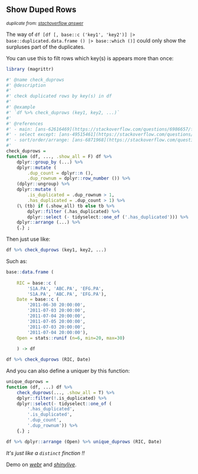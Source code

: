 
## Show Duped Rows

<sup>*duplicate from: [stachoverflow answer](https://stackoverflow.com/questions/6986657/find-duplicated-rows-based-on-2-columns-in-data-frame-in-r/78303407#78303407)*</sup>

The way of `df [df [, base::c ('key1', 'key2')] |> base::duplicated.data.frame () |> base::which ()]` could only show the surpluses part of the duplicates.

You can use this to filt rows which key(s) is appears more than once: 

~~~ r
library (magrittr)

#' @name check_duprows
#' @description 
#' 
#' check duplicated rows by key(s) in df
#' 
#' @example 
#' `df %>% check_duprows (key1, key2, ...)`
#' 
#' @references 
#' - main: [ans-62616469](https://stackoverflow.com/questions/6986657/find-duplicated-rows-based-on-2-columns-in-data-frame-in-r/62616469#62616469)
#' - select except: [ans-49515461](https://stackoverflow.com/questions/49515311/dplyr-select-all-variables-except-for-those-contained-in-vector/49515461#49515461)
#' - sort/order/arrange: [ans-6871968](https://stackoverflow.com/questions/1296646/sort-order-data-frame-rows-by-multiple-columns/6871968#6871968)
#' 
check_duprows = 
function (df, ..., .show_all = F) df %>% 
	dplyr::group_by (...) %>% 
	dplyr::mutate (
		.dup_count = dplyr::n (), 
		.dup_rownum = dplyr::row_number ()) %>% 
	(dplyr::ungroup) %>% 
	dplyr::mutate (
		.is_duplicated = .dup_rownum > 1, 
		.has_duplicated = .dup_count > 1) %>% 
	(\ (tb) if (.show_all) tb else tb %>% 
		dplyr::filter (.has_duplicated) %>% 
		dplyr::select (- tidyselect::one_of ('.has_duplicated'))) %>% 
	dplyr::arrange (...) %>% 
	{.} ;
~~~

Then just use like: 

~~~ r
df %>% check_duprows (key1, key2, ...)
~~~

Such as: 

~~~ r
base::data.frame (
	
	RIC = base::c (
		'S1A.PA', 'ABC.PA', 'EFG.PA', 
		'S1A.PA', 'ABC.PA', 'EFG.PA'), 
	Date = base::c (
		'2011-06-30 20:00:00', 
		'2011-07-03 20:00:00', 
		'2011-07-04 20:00:00', 
		'2011-07-05 20:00:00', 
		'2011-07-03 20:00:00', 
		'2011-07-04 20:00:00'), 
	Open = stats::runif (n=6, min=20, max=30)
	
	) -> df

df %>% check_duprows (RIC, Date)
~~~
And you can also define a uniquer by this function:  

~~~ R
unique_duprows = 
function (df, ...) df %>% 
	check_duprows(..., .show_all = T) %>% 
	dplyr::filter(!.is_duplicated) %>% 
	dplyr::select(- tidyselect::one_of (
		'.has_duplicated', 
		'.is_duplicated', 
		'.dup_count', 
		'.dup_rownum')) %>% 
	{.} ;

df %>% dplyr::arrange (Open) %>% unique_duprows (RIC, Date)
~~~

*It's just like a `distinct` finction !!*

Demo on *[webr](https://webr.r-wasm.org/latest)* and *[shinylive](https://shinylive.io/r/editor/#code=NobwRAdghgtgpmAXGAxgCzig1gWgCYCuADgE4D2A7gM4B0ASmADSpkQAuc7SYANgJYAjElBIBPAAQAKGFADmJPmzYkAlAB0IGgMQBycQAFo8cekxYA+oVKUq2vfrxwqKBUTZ9W4u14i6TGbHErfhQoDjxxcmpxAQksOFFJKhVxPggggDNvb304AA9YIh44Hz8AAzwM8QBSAD5q-zNLYiiqKXjRAEZGcQ6AJh6aIZUy7N97EjgMuEmIFCdSvRxxGTTEcWAoCCocADY+3c7dgBZdgE4AXUk0JSIqRAB6B6o2KGwyADcZjJ5KGhQyDAHgBHAhOdysKgPc4ADl2uwArAB2B4ZNJ4fDEEJhOAY1o4ARQKi4nCsHB9HAAngEGDbHBpfBhKA4DLCeD0iA4EjQg5HU5nLT7Q4nc7qcbiZbE4ooNjifLzNzrTZ045nBGdBGnTpXG5sO6PZ6vd5fEg-P4AoGg8EebYPVXqhEAZk6nQeeCKohIOClmDYOCgPB4OA+Ij4UAExR28rgbhZZC9bDQZGJlNYrzSJIZXxl8btao1Wq09oLhzFfkl8bYD3jjm5ImEEFkcCVWx2uxhSM6Z3bOtu9yeLzeWE+31+FH+gJBYJeNqhnT63ZFz0rpJItcZrxZbLgXJsBNEOBgBB47iKO6pNNt7c73Zhgo7XfbZb0GlM2Ga1miAF4fBkCHMIXSSRKkGIZBioJMKHMAMeHEH8ADEUkqGp6h8NQ2HdHhPUQRB5DIYhzFiKQhhoFI6gaDR0Mw7DECPV4OCkSi2HQmgrHMAF-1lH9qJIHCgJUHomJYtioggGk4KCD1eMQKJzDEmABBmKQVDI1CmOAqScP-PDiFUijNAwzTaIIeiSkkIS2BoPgqA-bFwgk1iCNE8TanEbo0OYyy0CJWy+FCeyf0coh2Pw9hxFczo9I88y1CkNgBBSPgqkkGgIMoaDAxSeK5R4YlxGy8iPKooy0RPJSUu8mzgj8nE8CiiyeJwn0ZSkZZ3DwURmrYHDWDgcwyGSnQaEq3z-NxHQVPqgzGsQestibYjhhQ-T0JAGgAF9xAAbkozQ9r8AAROAYDIXbCWJHC8CZGhWVgMyhIMugAEkAGEJPO5tEBQRiDPQnQAGVOgAQRoAAFIGdB6HQgYAIResGIahgBReCAHEEchoq2AB4GMah2H4fBzGdBR9GiYEjyDpxd6iU+77zN+7G+gABhdHBmd2HBHWZ8QWcQZnmf55nMYsnQWbZ5mkXZx1ecFgWhZFxmxdZzp2al5njlloWFcEpXxdVyX2YRLX5YFxX0L+-W1elk25eF3WLaZlXrY122FYppiAHkiE4CTBzYe4ZP-JKpAgL9dh6GA0i-FnI6gPIv25sULYMlIcFcypduQwq3wsKxWikZ6Xp6KmOGT-a9AAWXjOBduDq0PwLn8ND-ACbSkEDxBIpCqkKpjc8bmwUrAru0qgmCJIAFSm4qsOk0qOBISQAEIrKqrEavCGfDLnpq4GlNhJDavgOq6nqID6gafsdoaRuqsa8HNzyhus0baqfv6gpCziP+xr-nJgBNbea1No7T2tnVCM05qNjMt7TgUV65gkHtESQRcS44nLrtMA60LhAA)*.

